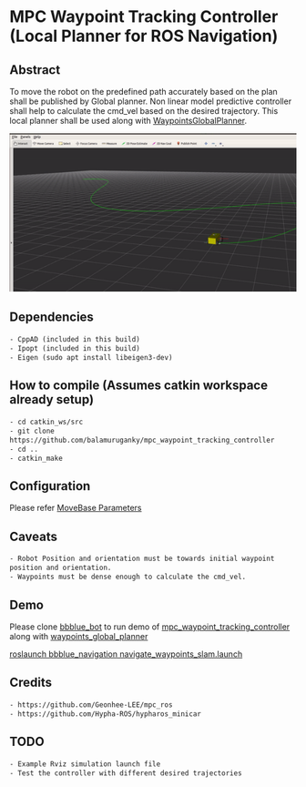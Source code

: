 # MPC Waypoint Tracking Controller (Local Planner for ROS Navigation)

## Abstract
To move the robot on the predefined path accurately based on the plan shall be published by Global planner. 
Non linear model predictive controller shall help to calculate the cmd_vel based on the desired trajectory.
This local planner shall be used along with [WaypointsGlobalPlanner](https://github.com/balamuruganky/waypoints_global_planner).

![mpc_demo](./mpc_path_tracking_demo.gif)

## Dependencies
    - CppAD (included in this build)
    - Ipopt (included in this build)
    - Eigen (sudo apt install libeigen3-dev)

## How to compile (Assumes catkin workspace already setup)
    - cd catkin_ws/src
    - git clone https://github.com/balamuruganky/mpc_waypoint_tracking_controller
    - cd ..
    - catkin_make

## Configuration
Please refer [MoveBase Parameters](https://github.com/balamuruganky/mpc_waypoint_tracking_controller/tree/master/params/move_base)

## Caveats
    - Robot Position and orientation must be towards initial waypoint position and orientation.
    - Waypoints must be dense enough to calculate the cmd_vel.
    
## Demo
Please clone [bbblue_bot](https://github.com/balamuruganky/bbblue_bot) to run demo of [mpc_waypoint_tracking_controller](https://github.com/balamuruganky/mpc_waypoint_tracking_controller) along with [waypoints_global_planner](https://github.com/balamuruganky/waypoints_global_planner)

[roslaunch bbblue_navigation navigate_waypoints_slam.launch](https://github.com/balamuruganky/bbblue_bot/blob/master/bbblue_navigation/launch/navigate_waypoints_slam.launch)
    
## Credits
    - https://github.com/Geonhee-LEE/mpc_ros
    - https://github.com/Hypha-ROS/hypharos_minicar
    
## TODO
    - Example Rviz simulation launch file
    - Test the controller with different desired trajectories
